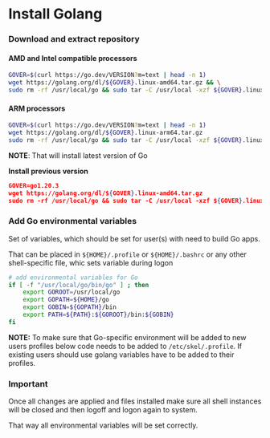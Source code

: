 # Install Golang


### Download and extract repository


#### AMD and Intel compatible processors

```bash
GOVER=$(curl https://go.dev/VERSION?m=text | head -n 1)
wget https://golang.org/dl/${GOVER}.linux-amd64.tar.gz && \
sudo rm -rf /usr/local/go && sudo tar -C /usr/local -xzf ${GOVER}.linux-amd64.tar.gz
```

#### **ARM processors**

```bash
GOVER=$(curl https://go.dev/VERSION?m=text | head -n 1)
wget https://golang.org/dl/${GOVER}.linux-arm64.tar.gz
sudo rm -rf /usr/local/go && sudo tar -C /usr/local -xzf ${GOVER}.linux-arm64.tar.gz
```

**NOTE**: That will install latest version of Go

**Install previous version**

```json
GOVER=go1.20.3
wget https://golang.org/dl/${GOVER}.linux-amd64.tar.gz
sudo rm -rf /usr/local/go && sudo tar -C /usr/local -xzf ${GOVER}.linux-amd64.tar.gz
```

### Add Go environmental variables

Set of variables, which should be set for user(s) with need to build Go apps.

That can be placed in `${HOME}/.profile` or `${HOME}/.bashrc` or any other shell-specific file, whic sets variable during logon

```bash
# add environmental variables for Go
if [ -f "/usr/local/go/bin/go" ] ; then
    export GOROOT=/usr/local/go
    export GOPATH=${HOME}/go
    export GOBIN=${GOPATH}/bin
    export PATH=${PATH}:${GOROOT}/bin:${GOBIN}
fi
```

**NOTE:** To make sure that Go-specific environment will be added to new users profiles below code needs to be added to `/etc/skel/.profile`. If existing users should use golang variables have to be added to their profiles.

### Important

Once all changes are applied and files installed make sure all shell instances will be closed and then logoff and logon again to system.

That way all environmental variables will be set correctly.
